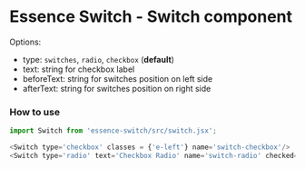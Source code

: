 # Essence Switch - Switch component

Options:
- type: `switches`, `radio`, `checkbox` (**default**)
- text: string for checkbox label
- beforeText: string for switches position on left side
- afterText: string for switches position on right side

### How to use
```js
import Switch from 'essence-switch/src/switch.jsx';

<Switch type='checkbox' classes = {'e-left'} name='switch-checkbox'/>
<Switch type='radio' text='Checkbox Radio' name='switch-radio' checked={true} />
```